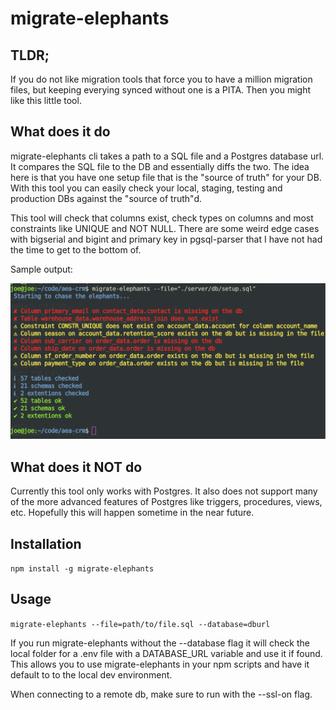 # migrate-elephants

## TLDR;

If you do not like migration tools that force you to have a million migration files, but keeping everying synced without one is a PITA. Then you might like this little tool.

## What does it do

migrate-elephants cli takes a path to a SQL file and a Postgres database url. It compares the SQL file to the DB and essentially diffs the two. The idea here is that you have one setup file that is the "source of truth" for your DB. With this tool you can easily check your local, staging, testing and production DBs against the "source of truth"d.

This tool will check that columns exist, check types on columns and most constraints like UNIQUE and NOT NULL. There are some weird edge cases with bigserial and bigint and primary key in pgsql-parser that I have not had the time to get to the bottom of.

Sample output:

![screen shot](https://github.com/Joe-Blow/migrate-elephants/raw/main/images/Screenshot.png)

## What does it NOT do

Currently this tool only works with Postgres. It also does not support many of the more advanced features of Postgres like triggers, procedures, views, etc. Hopefully this will happen sometime in the near future.

## Installation

`npm install -g migrate-elephants`

## Usage

`migrate-elephants --file=path/to/file.sql --database=dburl`

If you run migrate-elephants without the --database flag it will check the local folder for a .env file with a DATABASE_URL variable and use it if found. This allows you to use migrate-elephants in your npm scripts and have it default to to the local dev environment.

When connecting to a remote db, make sure to run with the --ssl-on flag.
